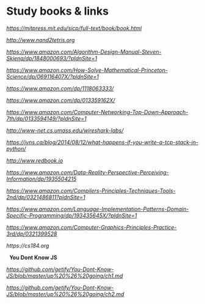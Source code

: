 # Study books & links

_https://mitpress.mit.edu/sicp/full-text/book/book.html_

_http://www.nand2tetris.org_

_https://www.amazon.com/Algorithm-Design-Manual-Steven-Skiena/dp/1848000693/?pldnSite=1_

_https://www.amazon.com/How-Solve-Mathematical-Princeton-Science/dp/069116407X/?pldnSite=1_

_https://www.amazon.com/dp/1118063333/_

_https://www.amazon.com/dp/013359162X/_

_https://www.amazon.com/Computer-Networking-Top-Down-Approach-7th/dp/0133594149/?pldnSite=1_

_http://www-net.cs.umass.edu/wireshark-labs/_

_https://jvns.ca/blog/2014/08/12/what-happens-if-you-write-a-tcp-stack-in-python/_

_http://www.redbook.io_

_https://www.amazon.com/Data-Reality-Perspective-Perceiving-Information/dp/1935504215_

_https://www.amazon.com/Compilers-Principles-Techniques-Tools-2nd/dp/0321486811?pldnSite=1_

_https://www.amazon.com/Language-Implementation-Patterns-Domain-Specific-Programming/dp/193435645X/?pldnSite=1_

_https://www.amazon.com/Computer-Graphics-Principles-Practice-3rd/dp/0321399528_

_https://cs184.org_

 
**You Dont Know JS**

_https://github.com/getify/You-Dont-Know-JS/blob/master/up%20%26%20going/ch1.md_

_https://github.com/getify/You-Dont-Know-JS/blob/master/up%20%26%20going/ch2.md_

